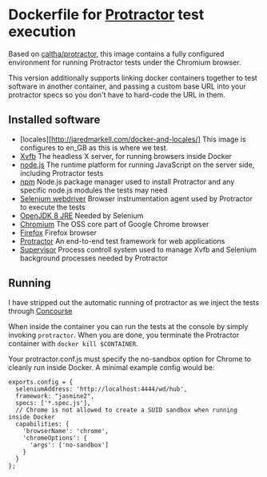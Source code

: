 Dockerfile for [Protractor](http://angular.github.io/protractor/) test execution
================================================================================

Based on [caltha/protractor](https://bitbucket.org/rkrzewski/dockerfile), this image contains a fully configured environment for running Protractor tests under the Chromium browser.

This version additionally supports linking docker containers together to test software in another container, and passing a custom base URL into your protractor specs so you don't have to hard-code the URL in them.

Installed software
------------------
   * [locales][http://jaredmarkell.com/docker-and-locales/] This image is configures to en_GB as this is where we test.
   * [Xvfb](http://unixhelp.ed.ac.uk/CGI/man-cgi?Xvfb+1) The headless X server, for running browsers inside Docker
   * [node.js](http://nodejs.org/) The runtime platform for running JavaScript on the server side, including Protractor tests
   * [npm](https://www.npmjs.com/) Node.js package manager used to install Protractor and any specific node.js modules the tests may need
   * [Selenium webdriver](http://docs.seleniumhq.org/docs/03_webdriver.jsp) Browser instrumentation agent used by Protractor to execute the tests
   * [OpenJDK 8 JRE](http://openjdk.java.net/projects/jdk8/) Needed by Selenium
   * [Chromium](http://www.chromium.org/Home) The OSS core part of Google Chrome browser
   * [Firefox](https://www.mozilla.org) Firefox browser
   * [Protractor](http://angular.github.io/protractor/) An end-to-end test framework for web applications
   * [Supervisor](http://supervisord.org/) Process controll system used to manage Xvfb and Selenium background processes needed by Protractor

Running
-------
I have stripped out the automatic running of protractor as we inject the tests through [Concourse](http://concourse.ci)

When inside the container you can run the tests at the console by simply invoking `protractor`. When you are done, you terminate the Protractor container with `docker kill $CONTAINER`.

Your protractor.conf.js must specify the no-sandbox option for Chrome to cleanly run inside Docker. A minimal example config would be:

```
exports.config = {
  seleniumAddress: 'http://localhost:4444/wd/hub',
  framework: "jasmine2",
  specs: ['*.spec.js'],
  // Chrome is not allowed to create a SUID sandbox when running inside Docker  
  capabilities: {
    'browserName': 'chrome',
    'chromeOptions': {
      'args': ['no-sandbox']
    }
  }
};
```
